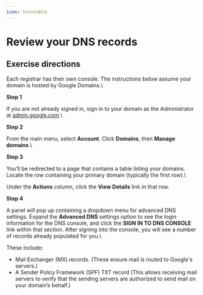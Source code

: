 ```yaml
---
icon: turntable
---
```


# Review your DNS records

## Exercise directions

Each registrar has their own console. The instructions below assume your domain is hosted by Google Domains.\


**Step 1**

If you are not already signed in, sign in to your domain as the Administrator at [admin.google.com](http://admin.google.com/).\


**Step 2**&#x20;

From the main menu, select **Account**. Click **Domains**, then **Manage domains**.\


**Step 3**&#x20;

You’ll be redirected to a page that contains a table listing your domains. Locate the row containing your primary domain (typically the first row).\


Under the **Actions** column, click the **View Details** link in that row.



**Step 4**&#x20;

A panel will pop up containing a dropdown menu for advanced DNS settings. Expand the **Advanced DNS** settings option to see the login information for the DNS console, and click the **SIGN IN TO DNS CONSOLE** link within that section. After signing into the console, you will see a number of records already populated for you.\


These include:

* Mail Exchanger (MX) records. (These ensure mail is routed to Google's servers.)
* A Sender Policy Framework (SPF) TXT record (This allows receiving mail servers to verify that the sending servers are authorized to send mail on your domain’s behalf.)
